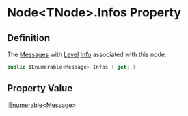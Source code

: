 # Node&lt;TNode&gt;.Infos Property
## Definition

The [Messages](MrKWatkins.Ast.Message.md) with [Level](MrKWatkins.Ast.Message.Level.md) [Info](MrKWatkins.Ast.MessageLevel.md#fields) associated with this node.

```c#
public IEnumerable<Message> Infos { get; }
```

## Property Value

[IEnumerable&lt;Message&gt;](https://learn.microsoft.com/en-gb/dotnet/api/System.Collections.Generic.IEnumerable-1)
